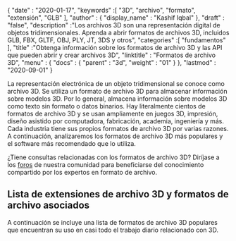 {
  "date" : "2020-01-17",
  "keywords" :[ "3D", "archivo", "formato", "extensión", "GLB" ],
  "author" : {
    "display_name" : "Kashif Iqbal"
},
  "draft" : "false",
  "description" :"Los archivos 3D son una representación digital de objetos tridimensionales. Aprenda a abrir formatos de archivos 3D, incluidos GLB, FBX, GLTF, OBJ, PLY, JT, 3DS y otros",
  "categories" :[ "fundamentos" ],
  "title" :"Obtenga información sobre los formatos de archivo 3D y las API que pueden abrir y crear archivos 3D",
  "linktitle" : "Formatos de archivo 3D",
  "menu" : {
    "docs" : {
      "parent" : "3d",
      "weight" : "01"
}
},
  "lastmod" : "2020-09-01"
}

La representación electrónica de un objeto tridimensional se conoce como archivo 3D. Se utiliza un formato de archivo 3D para almacenar información sobre modelos 3D. Por lo general, almacena información sobre modelos 3D como texto sin formato o datos binarios. Hay literalmente cientos de formatos de archivo 3D y se usan ampliamente en juegos 3D, impresión, diseño asistido por computadora, fabricación, academia, ingeniería y más. Cada industria tiene sus propios formatos de archivo 3D por varias razones. A continuación, analizaremos los formatos de archivo 3D más populares y el software más recomendado que lo utiliza.

¿Tiene consultas relacionadas con los formatos de archivo 3D? Diríjase a los [foros](https://forum.fileformat.com/c/3d/11) de nuestra comunidad para beneficiarse del conocimiento compartido por los expertos en formato de archivo.

## Lista de extensiones de archivo 3D y formatos de archivo asociados

A continuación se incluye una lista de formatos de archivo 3D populares que encuentran su uso en casi todo el trabajo diario relacionado con 3D.

